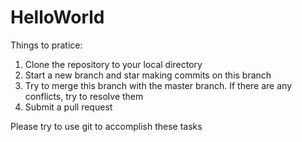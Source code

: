 # HelloWorld


Things to pratice:
1) Clone the repository to your local directory
2) Start a new branch and star making commits on this branch
3) Try to merge this branch with the master branch. 
   If there are any conflicts, try to resolve them
4) Submit a pull request 

Please try to use git to accomplish these tasks
